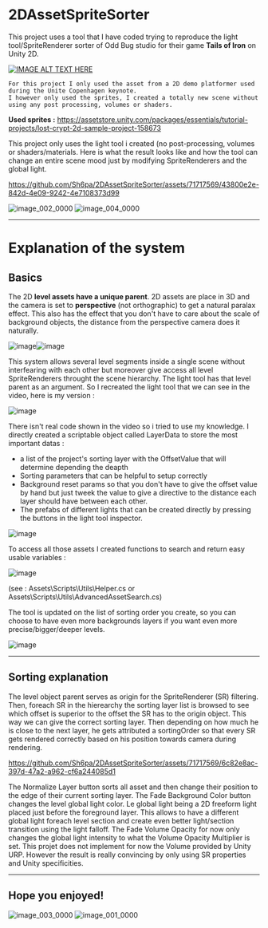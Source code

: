 # 2DAssetSpriteSorter

This project uses a tool that I have coded trying to reproduce the light tool/SpriteRenderer sorter of Odd Bug studio for their game **Tails of Iron** on Unity 2D.

   [![IMAGE ALT TEXT HERE](https://img.youtube.com/vi/0iKhPM-wrpQ/0.jpg)](https://www.youtube.com/watch?v=0iKhPM-wrpQ)

    For this project I only used the asset from a 2D demo platformer used during the Unite Copenhagen keynote. 
    I however only used the sprites, I created a totally new scene without using any post processing, volumes or shaders.
    
**Used sprites :** <https://assetstore.unity.com/packages/essentials/tutorial-projects/lost-crypt-2d-sample-project-158673>

This project only uses the light tool i created (no post-processing, volumes or shaders/materials.
Here is what the result looks like and how the tool can change an entire scene mood just by modifying SpriteRenderers and the global light.


https://github.com/Sh6pa/2DAssetSpriteSorter/assets/71717569/43800e2e-842d-4e09-9242-4e7108373d99

![image_002_0000](https://github.com/Sh6pa/2DAssetSpriteSorter/assets/71717569/b94bdacb-2c9c-4d54-b741-92c7f1fa5065)
![image_004_0000](https://github.com/Sh6pa/2DAssetSpriteSorter/assets/71717569/065abe03-b883-4903-8ea6-1c196da9c671)

<hr/>

# Explanation of the system
## Basics
The 2D **level assets have a unique parent**.
2D assets are place in 3D and the camera is set to **perspective** (not orthographic) to get a natural paralax effect.
This also has the effect that you don't have to care about the scale of background objects, the distance from the perspective camera does it naturally. 

![image](https://github.com/Sh6pa/2DAssetSpriteSorter/assets/71717569/31b397e9-26af-45dc-8f79-549f61099b86)![image](https://github.com/Sh6pa/2DAssetSpriteSorter/assets/71717569/c3a343e0-4972-4a7f-89e0-4426c3df78b2)


This system allows several level segments inside a single scene without interfearing with each other but moreover give access all level SpriteRenderers throught the scene hierarchy.
The light tool has that level parent as an argument.
So I recreated the light tool that we can see in the video, here is my version :

![image](https://github.com/Sh6pa/2DAssetSpriteSorter/assets/71717569/7ce0e598-f6c8-429c-a184-ba949887f0b7)

There isn't real code shown in the video so i tried to use my knowledge.
I directly created a scriptable object called LayerData to store the most important datas :
* a list of the project's sorting layer with the OffsetValue that will determine depending the deapth
* Sorting parameters that can be helpful to setup correctly
* Background reset params so that you don't have to give the offset value by hand but just tweek the value to give a directive to the distance each layer should have between each other.
* The prefabs of different lights that can be created directly by pressing the buttons in the light tool inspector.
  
![image](https://github.com/Sh6pa/2DAssetSpriteSorter/assets/71717569/6cfead91-1fae-4b2e-8763-a236245c843e)

To access all those assets I created functions to search and return easy usable variables :

![image](https://github.com/Sh6pa/2DAssetSpriteSorter/assets/71717569/2e00432a-dd7a-495f-89c1-ec794781e58e)

(see : Assets\Scripts\Utils\Helper.cs or Assets\Scripts\Utils\AdvancedAssetSearch.cs)

The tool is updated on the list of sorting order you create, so you can choose to have even more backgrounds layers if you want even more precise/bigger/deeper levels.

![image](https://github.com/Sh6pa/2DAssetSpriteSorter/assets/71717569/a24e7320-90cf-4d7f-8573-8e5e63076990)

<hr/>

## Sorting explanation
The level object parent serves as origin for the SpriteRenderer (SR) filtering.
Then, foreach SR in the hierearchy the sorting layer list is browsed to see which offset is superior to the offset the SR has to the origin object.
This way we can give the correct sorting layer.
Then depending on how much he is close to the next layer, he gets attributed a sortingOrder so that every SR gets rendered correctly based on his position towards camera during rendering.

https://github.com/Sh6pa/2DAssetSpriteSorter/assets/71717569/6c82e8ac-397d-47a2-a962-cf6a244085d1

The Normalize Layer button sorts all asset and then change their position to the edge of their current sorting layer.
The Fade Background Color button changes the level global light color. Le global light being a 2D freeform light placed just before the foreground layer. This allows to have a different global light foreach level section and create even better light/section transition using the light falloff.
The Fade Volume Opacity for now only changes the global light intensity to what the Volume Opacity Multiplier is set.
This projet does not implement for now the Volume provided by Unity URP. However the result is really convincing by only using SR properties and Unity specificities.

<hr/>

   ## Hope you enjoyed!
![image_003_0000](https://github.com/Sh6pa/2DAssetSpriteSorter/assets/71717569/188eb1c4-67e9-4401-b558-7ddee2f0712b)
![image_001_0000](https://github.com/Sh6pa/2DAssetSpriteSorter/assets/71717569/7fa6c629-7522-40b8-9ec8-9299516641d8)


